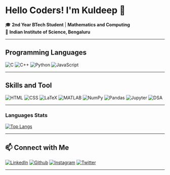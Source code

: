 # Hello Coders! I'm Kuldeep 🙂

🎓 **2nd Year BTech Student** | **Mathematics and Computing**  
🏫 **Indian Institute of Science, Bengaluru**  

---

## Programming Languages
![C](https://img.shields.io/badge/-C-00599C?style=flat-square&logo=c&logoColor=white)
![C++](https://img.shields.io/badge/-C++-00599C?style=flat-square&logo=cplusplus&logoColor=white)
![Python](https://img.shields.io/badge/-Python-3776AB?style=flat-square&logo=python&logoColor=white)
![JavaScript](https://img.shields.io/badge/-JavaScript-F7DF1E?style=flat-square&logo=javascript&logoColor=black)

---

## Skills and Tool
![HTML](https://img.shields.io/badge/-HTML-E34F26?style=flat-square&logo=html5&logoColor=white)
![CSS](https://img.shields.io/badge/-CSS-1572B6?style=flat-square&logo=css3&logoColor=white)
![LaTeX](https://img.shields.io/badge/-LaTeX-008080?style=flat-square&logo=latex&logoColor=white)
![MATLAB](https://img.shields.io/badge/-MATLAB-0076A8?style=flat-square&logo=matlab&logoColor=white)
![NumPy](https://img.shields.io/badge/-NumPy-013243?style=flat-square&logo=numpy&logoColor=white)
![Pandas](https://img.shields.io/badge/-Pandas-150458?style=flat-square&logo=pandas&logoColor=white)
![Jupyter](https://img.shields.io/badge/-Jupyter-FFB13B?style=flat-square&logo=jupyter&logoColor=white&height=40)
![DSA](https://img.shields.io/badge/-DSA_|_C++-4B8F29?style=flat-square&logo=cplusplus&logoColor=white&height=40)

---

### Languages Stats

[![Top Langs](https://github-readme-stats.vercel.app/api/top-langs/?username=Kuldeep9071&count_private=true&theme=dark&layout=compact)](https://github.com/Kuldeep9071)

---

## 📫 Connect with Me
[![LinkedIn](https://img.shields.io/badge/-LinkedIn-0077B5?style=flat-square&logo=linkedin&logoColor=white)](https://www.linkedin.com/in/kuldeep-3604b327a)
[![Github](https://img.shields.io/badge/-Github-000000?style=flat-square&logo=github&logoColor=white)](https://github.com/Kuldeep9071)
[![Instagram](https://img.shields.io/badge/Instagram-EE2C75?style=flat-square&logo=instagram&logoColor=white)](https://www.instagram.com/_1709kuldeep/)
[![Twitter](https://img.shields.io/badge/Twitter-1DA1F2?style=flat-square&logo=X&logoColor=white)](https://twitter.com/Kuldeep_Era)

---

